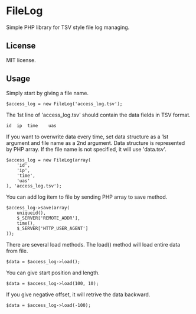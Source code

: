 FileLog
=======

Simple PHP library for TSV style file log managing.

License
-------
MIT license.

Usage
-----

Simply start by giving a file name.

	$access_log = new FileLog('access_log.tsv');

The 1st line of 'access_log.tsv' should contain the data fields in TSV format.

	id	ip	time	uas

If you want to overwrite data every time, set data structure as a 1st argument and file name as a 2nd argument. Data structure is represented by PHP array. If the file name is not specified, it will use 'data.tsv'.

	$access_log = new FileLog(array(
		'id', 
		'ip', 
		'time', 
		'uas'
	), 'access_log.tsv');

You can add log item to file by sending PHP array to save method.

	$access_log->save(array(
		uniqueid(), 
		$_SERVER['REMOTE_ADDR'], 
		time(), 
		$_SERVER['HTTP_USER_AGENT']
	));

There are several load methods. The load() method will load entire data from file.

	$data = $access_log->load();

You can give start position and length.

	$data = $access_log->load(100, 10);

If you give negative offset, it will retrive the data backward.

	$data = $access_log->load(-100);

